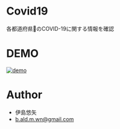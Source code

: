 # Covid19

各都道府県のCOVID-19に関する情報を確認

# DEMO

[![demo](https://github.com/yuuuuuuya/Covid19/wiki/images/covid19.gif)](https://github.com/yuuuuuuya/Covid19/wiki/images/covid19.gif)

# Author

* 伊島悠矢
* b.ald.m.wn@gmail.com